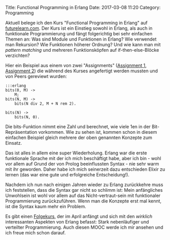 Title: Functional Programming in Erlang
Date: 2017-03-08 11:20
Category: Programming

Aktuell belege ich den Kurs "Functional Programming in Erlang" auf [futurelearn.com](https://www.futurelearn.com/courses/functional-programming-erlang). Der Kurs ist ein Einstieg sowohl in Erlang, als auch in funktionale Programmierung und fängt folgerichtig bei sehr einfachen Themen an: Was sind Module und Funktionen in Erlang? Wie verwendet man Rekursion? Wie Funktionen höherer Ordnung? Und wie kann man mit *pattern matching* und mehreren Funktionsköpfen auf if-then-else-Blöcke verzichten?

Hier ein Beispiel aus einem von zwei "Assignments" ([Assignment 1](https://gist.github.com/ggb/95c8d01f790c24542c3cb1525bca3755), [Assignment 2](https://gist.github.com/ggb/3999970908a4e78462f2482baf324b2b)) die während des Kurses angefertigt werden mussten und von Peers gereviewt wurden:

    :::erlang
    bits(0, M) ->
        M;
    bits(N, M) ->
        bits(N div 2, M + N rem 2).

    bits(N) ->
        bits(N, 0).

Die bits-Funktion nimmt eine Zahl und berechnet, wie viele 1en in der Bit-Repräsentation vorkommen. Wie zu sehen ist, kommen schon in diesem einfachen Beispiel gleich mehrere der oben genannten Konzepte zum Einsatz.

Das ist alles in allem eine super Wiederholung. Erlang war die erste funktionale Sprache mit der ich mich beschäftigt habe, aber ich bin - wohl vor allem auf Grund der von Prolog beeinflussten Syntax - nie sehr warm mit ihr geworden. Daher habe ich mich seinerzeit dazu entschieden Elixir zu lernen (das war eine gute und erfolgreiche Entscheidung!). 

Nachdem ich nun nach einigen Jahren wieder zu Erlang zurückkehre muss ich feststellen, dass die Syntax gar nicht so schlimm ist: Mein anfängliches Unwohlsein ist wohl vor allem auf das Nicht-vertraut-sein mit funktionaler Programmierung zurückzuführen. Wenn man die Konzepte erst mal kennt, ist die Syntax kaum mehr ein Problem. 

Es gibt einen [Folgekurs](https://www.futurelearn.com/courses/concurrent-programming-erlang/), der im April anfängt und sich mit den *wirklich* interessanten Aspekten von Erlang befasst: Stark nebenläufiger und verteilter Programmierung. Auch diesen MOOC werde ich mir ansehen und ich freue mich schon darauf.